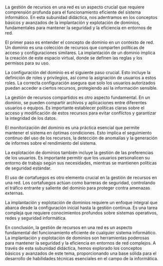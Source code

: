 La gestión de recursos en una red es un aspecto crucial que requiere comprensión profunda para el funcionamiento eficiente del sistema informático. En esta subunidad didáctica, nos adentramos en los conceptos básicos y avanzados de la implantación y explotación de dominios, fundamentales para mantener la seguridad y la eficiencia en entornos de red.

El primer paso es entender el concepto de dominio en un contexto de red. Un dominio es una colección de recursos que comparten políticas de acceso y configuraciones similares. La implantación de un dominio implica la creación de este espacio virtual, donde se definen las reglas y los permisos para su uso.

La configuración del dominio es el siguiente paso crucial. Esto incluye la definición de roles y privilegios, así como la asignación de usuarios a estos roles. La correcta configuración asegura que solo los usuarios autorizados puedan acceder a ciertos recursos, protegiendo así la información sensible.

La gestión de recursos compartidos es otro aspecto fundamental. En un dominio, se pueden compartir archivos y aplicaciones entre diferentes usuarios o equipos. Es importante establecer políticas claras sobre el acceso y modificación de estos recursos para evitar conflictos y garantizar la integridad de los datos.

El monitorización del dominio es una práctica esencial que permite mantener el sistema en óptimas condiciones. Esto implica el seguimiento continuo del uso de los recursos, la detección de anomalías y la generación de informes sobre el rendimiento del sistema.

La explotación de dominios también incluye la gestión de las preferencias de los usuarios. Es importante permitir que los usuarios personalicen su entorno de trabajo según sus necesidades, mientras se mantienen políticas de seguridad estándar.

El uso de cortafuegos es otro elemento crucial en la gestión de recursos en una red. Los cortafuegos actúan como barreras de seguridad, controlando el tráfico entrante y saliente del dominio para proteger contra amenazas externas.

La implantación y explotación de dominios requiere un enfoque integral que abarca desde la configuración inicial hasta la gestión continua. Es una tarea compleja que requiere conocimientos profundos sobre sistemas operativos, redes y seguridad informática.

En conclusión, la gestión de recursos en una red es un aspecto fundamental del funcionamiento eficiente de cualquier sistema informático. La implantación y explotación de dominios son herramientas poderosas para mantener la seguridad y la eficiencia en entornos de red complejos. A través de esta subunidad didáctica, hemos explorado los conceptos básicos y avanzados de este tema, proporcionando una base sólida para el desarrollo de habilidades técnicas esenciales en el campo de la informática.
